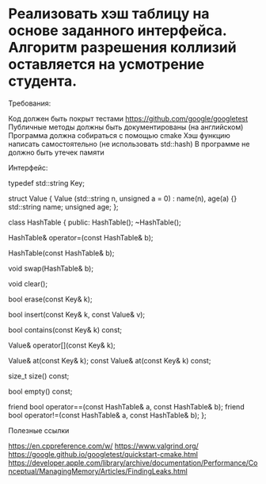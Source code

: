 # Реализовать хэш таблицу на основе заданного интерфейса. Алгоритм разрешения коллизий оставляется на усмотрение студента.

Требования:

Код должен быть покрыт тестами https://github.com/google/googletest
Публичные методы должны быть документированы (на английском)
Программа должна собираться с помощью cmake
Хэш функцию написать самостоятельно (не использовать std::hash)
В программе не должно быть утечек памяти

Интерфейс:

typedef std::string Key;

struct Value {
   Value (std::string n, unsigned a = 0) : name(n), age(a) {}
   std::string name;
   unsigned age;
};

class HashTable {
public:
   HashTable();
   ~HashTable();

   HashTable& operator=(const HashTable& b);

   HashTable(const HashTable& b);

   void swap(HashTable& b);

   void clear();

   bool erase(const Key& k);

   bool insert(const Key& k, const Value& v);

   bool contains(const Key& k) const;
  
   Value& operator[](const Key& k);

   Value& at(const Key& k);
   const Value& at(const Key& k) const;
  
   size_t size() const;

   bool empty() const;

   friend bool operator==(const HashTable& a, const HashTable& b);
   friend bool operator!=(const HashTable& a, const HashTable& b);
};

Полезные ссылки

https://en.cppreference.com/w/
https://www.valgrind.org/
https://google.github.io/googletest/quickstart-cmake.html
https://developer.apple.com/library/archive/documentation/Performance/Conceptual/ManagingMemory/Articles/FindingLeaks.html
